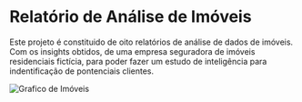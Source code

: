 # Relatório de Análise de Imóveis

Este projeto é constituido de oito relatórios de análise de dados de imóveis. Com os insights obtidos, de uma empresa seguradora de imóveis residenciais fictícia, para poder fazer um estudo de inteligência para indentificação de pontenciais clientes.


![Grafico de Imóveis](https://drive.google.com/file/d/10KTv4gLlyCW5pj_jV3XWWH6XVlr51Xfz/view?usp=sharing)


